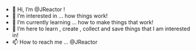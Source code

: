 - 👋 Hi, I’m @JReactor !
- 👀 I’m interested in ... how things work!
- 🌱 I’m currently learning ... how to make things that work!
- 💞️ I’m here to learn , create , collect and save things that I am interested in!
- 📫 How to reach me ... @JReactor

<!---
JReactor/JReactor is a ✨ special ✨ repository because its `README.md` (this file) appears on your GitHub profile.
You can click the Preview link to take a look at your changes.
--->
